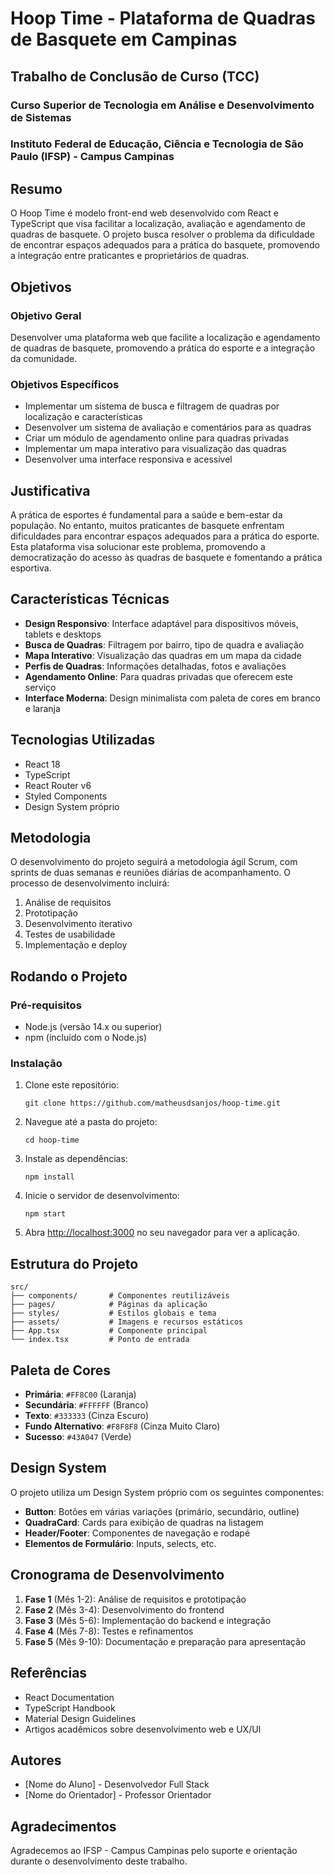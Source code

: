 # Hoop Time - Plataforma de Quadras de Basquete em Campinas

## Trabalho de Conclusão de Curso (TCC)
### Curso Superior de Tecnologia em Análise e Desenvolvimento de Sistemas
### Instituto Federal de Educação, Ciência e Tecnologia de São Paulo (IFSP) - Campus Campinas

## Resumo

O Hoop Time é modelo front-end web desenvolvido com React e TypeScript que visa facilitar a localização, avaliação e agendamento de quadras de basquete. O projeto busca resolver o problema da dificuldade de encontrar espaços adequados para a prática do basquete, promovendo a integração entre praticantes e proprietários de quadras.

## Objetivos

### Objetivo Geral
Desenvolver uma plataforma web que facilite a localização e agendamento de quadras de basquete, promovendo a prática do esporte e a integração da comunidade.

### Objetivos Específicos
- Implementar um sistema de busca e filtragem de quadras por localização e características
- Desenvolver um sistema de avaliação e comentários para as quadras
- Criar um módulo de agendamento online para quadras privadas
- Implementar um mapa interativo para visualização das quadras
- Desenvolver uma interface responsiva e acessível

## Justificativa

A prática de esportes é fundamental para a saúde e bem-estar da população. No entanto, muitos praticantes de basquete enfrentam dificuldades para encontrar espaços adequados para a prática do esporte. Esta plataforma visa solucionar este problema, promovendo a democratização do acesso às quadras de basquete e fomentando a prática esportiva.

## Características Técnicas

- **Design Responsivo**: Interface adaptável para dispositivos móveis, tablets e desktops
- **Busca de Quadras**: Filtragem por bairro, tipo de quadra e avaliação
- **Mapa Interativo**: Visualização das quadras em um mapa da cidade
- **Perfis de Quadras**: Informações detalhadas, fotos e avaliações
- **Agendamento Online**: Para quadras privadas que oferecem este serviço
- **Interface Moderna**: Design minimalista com paleta de cores em branco e laranja

## Tecnologias Utilizadas

- React 18
- TypeScript
- React Router v6
- Styled Components
- Design System próprio

## Metodologia

O desenvolvimento do projeto seguirá a metodologia ágil Scrum, com sprints de duas semanas e reuniões diárias de acompanhamento. O processo de desenvolvimento incluirá:

1. Análise de requisitos
2. Prototipação
3. Desenvolvimento iterativo
4. Testes de usabilidade
5. Implementação e deploy

## Rodando o Projeto

### Pré-requisitos

- Node.js (versão 14.x ou superior)
- npm (incluído com o Node.js)

### Instalação

1. Clone este repositório:
   ```
   git clone https://github.com/matheusdsanjos/hoop-time.git
   ```

2. Navegue até a pasta do projeto:
   ```
   cd hoop-time
   ```

3. Instale as dependências:
   ```
   npm install
   ```

4. Inicie o servidor de desenvolvimento:
   ```
   npm start
   ```

5. Abra [http://localhost:3000](http://localhost:3000) no seu navegador para ver a aplicação.

## Estrutura do Projeto

```
src/
├── components/       # Componentes reutilizáveis
├── pages/            # Páginas da aplicação
├── styles/           # Estilos globais e tema
├── assets/           # Imagens e recursos estáticos
├── App.tsx           # Componente principal
└── index.tsx         # Ponto de entrada
```

## Paleta de Cores

- **Primária**: `#FF8C00` (Laranja)
- **Secundária**: `#FFFFFF` (Branco)
- **Texto**: `#333333` (Cinza Escuro)
- **Fundo Alternativo**: `#F8F8F8` (Cinza Muito Claro)
- **Sucesso**: `#43A047` (Verde)

## Design System

O projeto utiliza um Design System próprio com os seguintes componentes:

- **Button**: Botões em várias variações (primário, secundário, outline)
- **QuadraCard**: Cards para exibição de quadras na listagem
- **Header/Footer**: Componentes de navegação e rodapé
- **Elementos de Formulário**: Inputs, selects, etc.

## Cronograma de Desenvolvimento

1. **Fase 1** (Mês 1-2): Análise de requisitos e prototipação
2. **Fase 2** (Mês 3-4): Desenvolvimento do frontend
3. **Fase 3** (Mês 5-6): Implementação do backend e integração
4. **Fase 4** (Mês 7-8): Testes e refinamentos
5. **Fase 5** (Mês 9-10): Documentação e preparação para apresentação

## Referências

- React Documentation
- TypeScript Handbook
- Material Design Guidelines
- Artigos acadêmicos sobre desenvolvimento web e UX/UI

## Autores

- [Nome do Aluno] - Desenvolvedor Full Stack
- [Nome do Orientador] - Professor Orientador

## Agradecimentos

Agradecemos ao IFSP - Campus Campinas pelo suporte e orientação durante o desenvolvimento deste trabalho. 